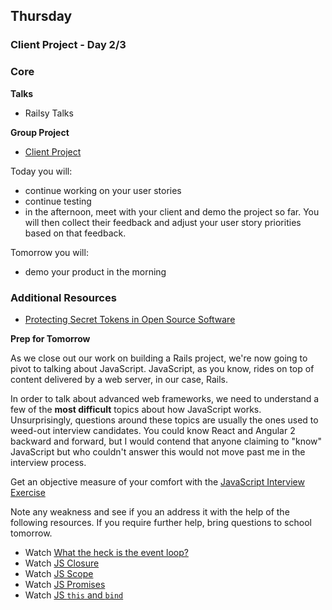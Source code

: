## Thursday
### Client Project - Day 2/3

### Core

**Talks**

- Railsy Talks

**Group Project**

- [Client Project](../../../../client-project-challenge)

Today you will:

- continue working on your user stories
- continue testing
- in the afternoon, meet with your client and demo the project so far. You will then collect their feedback and adjust your user story priorities based on that feedback.

Tomorrow you will:

- demo your product in the morning

### Additional Resources

- [Protecting Secret Tokens in Open Source Software](https://github.com/devbootcamp/reference/wiki/Open-Source-Secrets)

**Prep for Tomorrow**

As we close out our work on building a Rails project, we're now going to pivot
to talking about JavaScript. JavaScript, as you know, rides on top of content
delivered by a web server, in our case, Rails.

In order to talk about advanced web frameworks, we need to understand a few of the
**most difficult** topics about how JavaScript works. Unsurprisingly, questions
around these topics are usually the ones used to weed-out interview candidates.
You could know React and Angular 2 backward and forward, but I would contend
that anyone claiming to "know" JavaScript but who couldn't answer this would
not move past me in the interview process.

Get an objective measure of your comfort with the [JavaScript Interview Exercise](https://github.com/nyc-coyotes-2016/p2-javascript-interview-exercises/blob/master/javascript-fundamentals.md)

Note any weakness and see if you an address it with the help of the following
resources. If you require further help, bring questions to school tomorrow.

- Watch [What the heck is the event loop?](https://youtu.be/8aGhZQkoFbQ)
- Watch [JS Closure](https://www.youtube.com/watch?v=CQqwU2Ixu-U&index=5&list=PL0zVEGEvSaeEd9hlmCXrk5yUyqUag-n84)
- Watch [JS Scope](https://www.youtube.com/watch?v=SBwoFkRjZvE)
- Watch [JS Promises](https://www.youtube.com/watch?v=2d7s3spWAzo&index=8&list=PL0zVEGEvSaeEd9hlmCXrk5yUyqUag-n84)
- Watch [JS `this` and `bind`](https://www.youtube.com/watch?v=PIkA60I0dKU)
